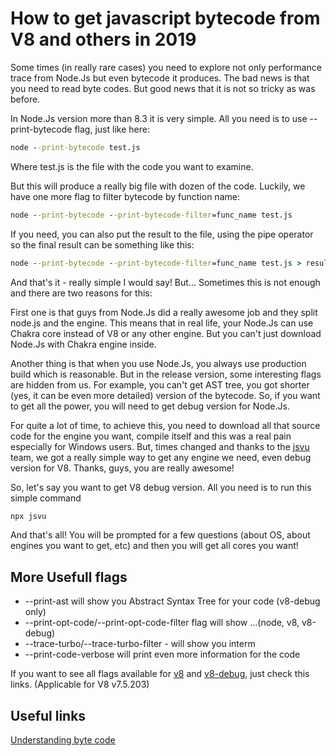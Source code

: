 # How to get javascript bytecode from V8 and others in 2019

Some times (in really rare cases) you need to explore not only performance trace from Node.Js but even bytecode it produces. The bad news is that you need to read byte codes. But good news that it is not so tricky as was before.

In Node.Js version more than 8.3 it is very simple. All you need is to use --print-bytecode flag, just like here:

```cmd
node --print-bytecode test.js
```

Where test.js is the file with the code you want to examine.

But this will produce a really big file with dozen of the code. Luckily, we have one more flag to filter bytecode by function name:

```cmd
node --print-bytecode --print-bytecode-filter=func_name test.js
```

If you need, you can also put the result to the file, using the pipe operator so the final result can be something like this:

```cmd
node --print-bytecode --print-bytecode-filter=func_name test.js > result.txt
```

And that's it - really simple I would say! But... Sometimes this is not enough and there are two reasons for this:

First one is that guys from Node.Js did a really awesome job and they split node.js and the engine. This means that in real life, your Node.Js can use Chakra core instead of V8 or any other engine. But you can't just download Node.Js with Chakra engine inside.

Another thing is that when you use Node.Js, you always use production build which is reasonable. But in the release version, some interesting flags are hidden from us. For example, you can't get AST tree, you got shorter (yes, it can be even more detailed) version of the bytecode. So, if you want to get all the power, you will need to get debug version for Node.Js.

For quite a lot of time, to achieve this, you need to download all that source code for the engine you want, compile itself and this was a real pain especially for Windows users. But, times changed and thanks to the [jsvu](https://github.com/GoogleChromeLabs/jsvu) team, we got a really simple way to get any engine we need, even debug version for V8. Thanks, guys, you are really awesome!

So, let's say you want to get V8 debug version. All you need is to run this simple command

```cmd
npx jsvu
```

And that's all! You will be prompted for a few questions (about OS, about engines you want to get, etc) and then you will get all cores you want!

## More Usefull flags

* --print-ast will show you Abstract Syntax Tree for your code (v8-debug only)
* --print-opt-code/--print-opt-code-filter flag will show ...(node, v8, v8-debug)
* --trace-turbo/--trace-turbo-filter - will show you interm
* --print-code-verbose will print even more information for the code

If you want to see all flags available for [v8](https://gist.github.com/Drag13/345136498ee2f2605f188f22d2258af0) and [v8-debug](https://gist.github.com/Drag13/92089a081a0056dd6872b77c2af88d94), just check this links. (Applicable for  V8 v7.5.203)

## Useful links

[Understanding byte code](https://medium.com/dailyjs/understanding-v8s-bytecode-317d46c94775)